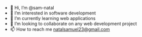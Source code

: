 - 👋 Hi, I’m @sam-natal
- 👀 I’m interested in software development
- 🌱 I’m currently learning web applications
- 💞️ I’m looking to collaborate on any web development project
- 📫 How to reach me natalsamuel23@gmail.com


